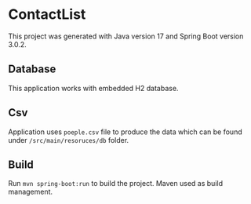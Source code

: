 # ContactList

This project was generated with Java version 17 and Spring Boot version 3.0.2.

## Database

This application works with embedded H2 database.

## Csv

Application uses `poeple.csv` file to produce the data which can be found under `/src/main/resoruces/db` folder.

## Build

Run `mvn spring-boot:run` to build the project. Maven used as build management.